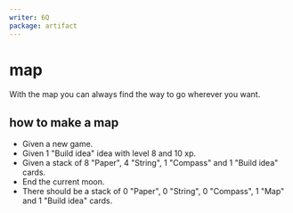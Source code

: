 ```yaml
---
writer: 6Q
package: artifact
---
```


# map
With the map you can always find the way to go wherever you want.

## how to make a map
 * Given a new game.
 * Given 1 "Build idea" idea with level 8 and 10 xp.
 * Given a stack of 8 "Paper", 4 "String", 1 "Compass" and 1 "Build idea" cards.
 * End the current moon.
 * There should be a stack of 0 "Paper", 0 "String", 0 "Compass", 1 "Map" and 1 "Build idea" cards.
